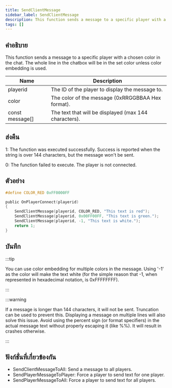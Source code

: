 ```yaml
---
title: SendClientMessage
sidebar_label: SendClientMessage
description: This function sends a message to a specific player with a chosen color in the chat.
tags: []
---
```


## คำอธิบาย

This function sends a message to a specific player with a chosen color in the chat. The whole line in the chatbox will be in the set color unless color embedding is used.

| Name            | Description                                           |
| --------------- | ----------------------------------------------------- |
| playerid        | The ID of the player to display the message to.       |
| color           | The color of the message (0xRRGGBBAA Hex format).     |
| const message[] | The text that will be displayed (max 144 characters). |

## ส่งคืน

1: The function was executed successfully. Success is reported when the string is over 144 characters, but the message won't be sent.

0: The function failed to execute. The player is not connected.

## ตัวอย่าง

```c
#define COLOR_RED 0xFF0000FF

public OnPlayerConnect(playerid)
{
    SendClientMessage(playerid, COLOR_RED, "This text is red");
    SendClientMessage(playerid, 0x00FF00FF, "This text is green.");
    SendClientMessage(playerid, -1, "This text is white.");
    return 1;
}
```

## บันทึก

:::tip

You can use color embedding for multiple colors in the message. Using '-1' as the color will make the text white (for the simple reason that -1, when represented in hexadecimal notation, is 0xFFFFFFFF).

:::

:::warning

If a message is longer than 144 characters, it will not be sent. Truncation can be used to prevent this. Displaying a message on multiple lines will also solve this issue. Avoid using the percent sign (or format specifiers) in the actual message text without properly escaping it (like %%). It will result in crashes otherwise.

:::

## ฟังก์ชั่นที่เกี่ยวข้องกัน

- SendClientMessageToAll: Send a message to all players.
- SendPlayerMessageToPlayer: Force a player to send text for one player.
- SendPlayerMessageToAll: Force a player to send text for all players.

